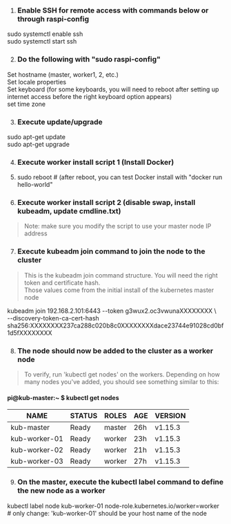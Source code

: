 1. ### Enable SSH for remote access with commands below or through raspi-config
sudo systemctl enable ssh  
sudo systemctl start ssh  
  
  
2. ### Do the following with "sudo raspi-config"  
Set hostname (master, worker1, 2, etc.)  
Set locale properties  
Set keyboard (for some keyboards, you will need to reboot after setting up internet access before the right keyboard option appears)  
set time zone  
  
  
3. ### Execute update/upgrade  
sudo apt-get update  
sudo apt-get upgrade  
  
  
4. ### Execute worker install script 1 (Install Docker)

5. sudo reboot # (after reboot, you can test Docker install with "docker run hello-world"
 
6. ### Execute worker install script 2 (disable swap, install kubeadm, update cmdline.txt)
> Note: make sure you modify the script to use your master node IP address
   
7. ### Execute kubeadm join command to join the node to the cluster
> This is the kubeadm join command structure.  You will need the right token and certificate hash.  
> Those values come from the initial install of the kubernetes master node 

kubeadm join 192.168.2.101:6443 --token g3wux2.oc3vwunaXXXXXXXX \  
    --discovery-token-ca-cert-hash sha256:XXXXXXXX237ca288c020b8c0XXXXXXXXdace23744e91028cd0bf1d5fXXXXXXXX  
    
8. ### The node should now be added to the cluster as a worker node
> To verify, run 'kubectl get nodes' on the workers.  Depending on how many nodes you've added, you should see something similar to this:
#### pi@kub-master:~ $ kubectl get nodes
| NAME       | STATUS | ROLES  | AGE | VERSION |
| ---------- | ------ | ------ | --- | ------- |
| kub-master    | Ready  | master | 26h | v1.15.3 |
| kub-worker-01 | Ready  | worker | 23h | v1.15.3 |
| kub-worker-02 | Ready  | worker | 21h | v1.15.3 |
| kub-worker-03 | Ready  | worker | 27h | v1.15.3 |

9. ### On the master, execute the kubectl label command to define the new node as a worker
kubectl label node kub-worker-01 node-role.kubernetes.io/worker=worker # only change: 'kub-worker-01' should be your host name of the node
